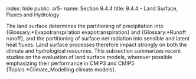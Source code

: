 index: hide
public: ar5-
name: Section 9.4.4
title: 9.4.4 - Land Surface, Fluxes and Hydrology

The land surface determines the partitioning of precipitation into {Glossary.*Evapotranspiration evapotranspiration} and {Glossary.*Runoff runoff}, and the partitioning of surface net radiation into sensible and latent heat fluxes. Land surface processes therefore impact strongly on both the climate and hydrological resources. This subsection summarizes recent studies on the evaluation of land surface models, wherever possible emphasizing their performance in CMIP3 and CMIP5 {Topics.*Climate_Modelling climate models}.
